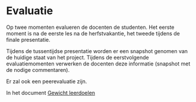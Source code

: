# Evaluatie

Op twee momenten evalueren de docenten de studenten. Het eerste moment is na
de eerste les na de herfstvakantie, het tweede tijdens de finale presentatie.

Tijdens de tussentijdse presentatie worden er een snapshot genomen van de huidige staat
van het project. Tijdens de eerstvolgende evaluatiemomenten verwerken de
docenten deze informatie (snapshot met de nodige commentaren).

Er zal ook een peerevaluatie zijn. 

In het document [Gewicht leerdoelen](./gewicht_leerdoelen.md) 
  

